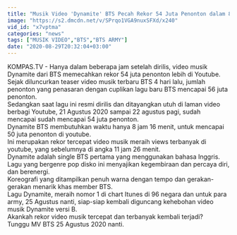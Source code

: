 ```yaml
---
title: "Musik Video 'Dynamite' BTS Pecah Rekor 54 Juta Penonton dalam 8 Jam!"
image: "https://s2.dmcdn.net/v/SPrqo1VGA9nuxSFXd/x240"
vid_id: "x7vptma"
categories: "news"
tags: ["MUSIK VIDEO","BTS","BTS ARMY"]
date: "2020-08-29T20:32:04+03:00"
---
```

KOMPAS.TV - Hanya dalam beberapa jam setelah dirilis, video musik  Dynamite dari BTS memecahkan rekor 54 juta penonton lebih di Youtube.   <br>Sejak diluncurkan teaser video musik terbaru BTS 4 hari lalu, jumlah penonton yang penasaran dengan cuplikan lagu baru BTS mencapai 56 juta penonton.   <br>Sedangkan saat lagu ini resmi dirilis dan ditayangkan utuh di laman video berbagi Youtube, 21 Agustus 2020 sampai 22 agustus pagi, sudah mencapai sudah mencapai 54 juta penonton.   <br>Dynamite BTS membutuhkan waktu hanya 8 jam 16 menit, untuk mencapai  50 juta penonton di youtube.   <br>Ini merupakan rekor tercepat video musik meraih views terbanyak di youtube, yang sebelumnya di angka 11 jam 26 menit.   <br>Dynamite adalah single BTS pertama yang menggunakan bahasa Inggris.   <br>Lagu yang bergenre pop disko ini menyajikan kegembiraan dan percaya diri, dan berenergi.   <br>Koreografi yang ditampilkan penuh warna dengan tempo dan gerakan-gerakan menarik khas member BTS.   <br>Lagu Dynamite, meraih nomor 1 di chart Itunes di 96 negara dan untuk para army, 25 Agustus nanti, siap-siap kembali diguncang kehebohan video musik Dynamite versi B.   <br>Akankah rekor video musik tercepat dan terbanyak kembali terjadi?   <br>Tunggu MV BTS 25 Agustus 2020 nanti.   <br>
